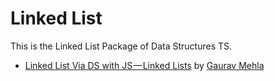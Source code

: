 # Linked List

This is the Linked List Package of Data Structures TS.

- [Linked List Via DS with JS — Linked Lists](https://medium.com/dev-blogs/ds-with-js-linked-lists-db5138ff139f) by [Gaurav Mehla](https://medium.com/@gauravmehla)
